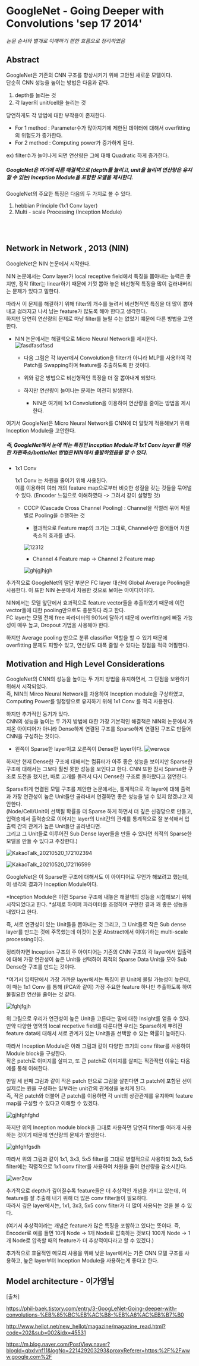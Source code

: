 # GoogleNet - Going Deeper with Convolutions 'sep 17 2014'

*논문 순서와 별개로 이해하기 편한 흐름으로 정리하였음*

## Abstract

GoogleNet은 기존의 CNN 구조를 향상시키기 위해 고안된 새로운 모델이다.<br>단순히 CNN 성능을 높이는 방법은 다음과 같다. 
  
  1. depth를 늘리는 것
  2. 각 layer의 unit/cell을 늘리는 것

당연하게도 각 방법에 대한 부작용이 존재한다.

  - For 1 method : Parameter수가 많아지기에 제한된 데이터에 대해서 overfitting의 위험도가 증가한다. <br>
  - For 2 method : Computing power가 증가하게 된다. 
  
  ex) filter수가 늘어나게 되면 연산량은 그에 대해 Quadratic 하게 증가한다.
  
##### GoogleNet은 여기에 따른 해결책으로 (depth를 늘리고, unit을 늘리며 연산량은 유지할 수 있는) Inception Module을 포함한 모델을 제시한다.
  
GoogleNet의 주요한 특징은 다음의 두 가지로 볼 수 있다.

  1. hebbian Principle (1x1 Conv layer)
  2. Multi - scale Processing (Inception Module)

<br><br>

## Network in Network , 2013 (NIN) 

GoogleNet은 NIN 논문에서 시작한다.

NIN 논문에서는 Conv layer가 local receptive field에서 특징을 뽑아내는 능력은 좋지만, 정작 filter는 linear하기 때문에 기껏 뽑아 놓은 비선형적 특징을 많이 걸러내버리는 문제가 있다고 말한다.

따라서 이 문제를 해결하기 위해 filter의 개수를 늘려서 비선형적인 특징을 더 많이 뽑아내고 걸러지고 나서 남는 feature가 많도록 해야 한다고 생각한다.<br>하지만 당연히 연산량의 문제로 마냥 filter를 늘릴 수는 없었기 떄문에 다른 방법을 고안한다.

  - NIN 논문에서는 해결책으로 Micro Neural Network를 제시한다. 
  ![fasdfasdfasd](https://user-images.githubusercontent.com/59076451/118940209-70dc2380-b98b-11eb-9ec7-11d05aa31ba2.PNG)
  
    - 다음 그림은 각 layer에서 Convolution을 filter가 아니라 MLP를 사용하여 각 Patch를 Swapping하며 feature를 추출하도록 한 것이다.
    - 위와 같은 방법으로 비선형적인 특징을 더 잘 뽑아내게 되었다.
    
    - 하지만 연산량이 늘어나는 문제는 여전히 발생한다.    
      - NIN은 여기에 1x1 Convolution을 이용하여 연산량을 줄이는 방법을 제시한다.

여기서 GoogleNet은 Micro Neural Network를 CNN에 더 알맞게 적용해보기 위해 Inception Module을 고안한다. 

##### 즉, GoogleNet에서 눈에 띄는 특징인 Inception Module과 1x1 Conv layer를 이용한 차원축소/bottleNet 방법은 NIN에서 출발하였음을 알 수 있다.

* 1x1 Conv 

  1x1 Conv 는 차원을 줄이기 위해 사용된다. <br> 이를 이용하여 여러 개의 feature map으로부터 비슷한 성질을 갖는 것들을 묶어낼 수 있다. (Encoder 느낌으로 이해하였다 -> 그려서 같이 설명할 것)
  
    - CCCP (Cascade Cross Channel Pooling) : Channel을 직렬러 묶어 픽셀 별로 Pooling을 수행하는 것 
      - 결과적으로 Feature map의 크기는 그대로, Channel수만 줄어들어 차원 축소의 효과를 낸다.
      
       ![12312](https://user-images.githubusercontent.com/59076451/118950056-cec13900-b994-11eb-9279-6e14f4b56024.PNG)
    
      - Channel 4 Feature map -> Channel 2 Feature map 
       
       ![ghjgjhjgh](https://user-images.githubusercontent.com/59076451/118941810-15129a00-b98d-11eb-9fbb-bd7845715e3f.PNG)

추가적으로 GoogleNet의 말단 부분은 FC layer 대신에 Global Average Pooling을 사용한다. 이 또한 NIN 논문에서 차용한 것으로 보이는 아이디어이다.

NIN에서는 모델 앞단에서 효과적으로 feature vector들을 추출하였기 때문에 이런 vector들에 대한 pooling만으로도 충분하다 라고 한다.<br>
FC layer는 모델 전체 free 파라미터의 90%에 달하기 떄문에 overfitting에 빠질 가능성이 매우 높고, Dropout 기법을 사용해야 한다.

하지만 Average pooling 만으로 분류 classifier 역할을 할 수 있기 때문에 overfitting 문제도 피할수 있고, 연산량도 대폭 줄일 수 있다는 장점을 적극 어필한다.


## Motivation and High Level Considerations

GoogleNet의 CNN의 성능을 높이는 두 가지 방법을 유지하면서, 그 단점을 보완하기 위해서 시작되었다.<br>
즉, NIN의 Mirco Neural Network를 차용하여 Inception module을 구상하였고, Computing Power를 일정량으로 유지하기 위해 1x1 Conv 를 적극 사용한다.

하지만 추가적인 동기가 있다.<br>
CNN의 성능을 높이는 두 가지 방법에 대한 가장 기본적인 해결책은 NIN의 논문에서 가져온 아이디어가 아니라 Dense하게 연결된 구조를 Sparse하게 연결된 구조로 만들어 CNN을 구성하는 것이다.

  - 왼쪽이 Sparse한 layer이고 오른쪽이 Dense한 layer이다.
  ![werwqe](https://user-images.githubusercontent.com/59076451/118943709-d4b41b80-b98e-11eb-9864-bf62815e3c2b.PNG)
  
하지만 현재 Dense한 구조에 대해서는 컴퓨터가 아주 좋은 성능을 보이지만 Sparse한 구조에 대해서는 그보다 훨씬 못한 성능을 보인다고 한다.
CNN 또한 잠시 Sparse한 구조로 도전을 했지만, 바로 고개를 돌려서 다시 Dense한 구조로 돌아왔다고 첨언한다.

Sparse하게 연결된 모델 구조를 제안한 논문에서는, 통계적으로 각 layer에 대해 출력과 가장 연관성이 높은 Unit들만 골라내서 연결하면 좋은 성능을 낼 수 있지 않겠냐고 제안한다.<br>
(Node/Cell/Unit이 선택될 확률을 더 Sparse 하게 하면서 더 깊은 신경망으로 만들고, 입력층에서 출력층으로 이어지는 layer의 Unit간의 관계를 통계적으로 잘 분석해서 입출력 간의 관계가 높은 Unit들만 골라낸다면. <br> 그리고 그 Unit들로 이루어진 Sub Dense layer들을 만들 수 있다면 최적의 Sparse한 모델을 만들 수 있다고 주장한다.)

![KakaoTalk_20210520_172102394](https://user-images.githubusercontent.com/59076451/118944873-ea761080-b98f-11eb-95dc-12b697ce02be.png)

![KakaoTalk_20210520_172116599](https://user-images.githubusercontent.com/59076451/118944906-f366e200-b98f-11eb-8a48-c7de5d45ef82.png)

GoogleNet은 이 Sparse한 구조에 대해서도 이 아이디어로 무언가 해보려고 했는데, 이 생각의 결과가 Inception Module이다.

*Inception Module은 이런 Sparse 구조에 내놓은 해결책의 성능을 시험해보기 위해 시작되었다고 한다. 
*실제로 하이퍼 파라미터를 조정하며 구현한 결과 꽤 좋은 성능을 내었다고 한다.

즉, 서로 연관성이 있는 Unit들을 뽑아내는 것 그리고, 그 Unit들로 작은 Sub dense layer를 만드는 것에 주목했는데 이것이 논문 Abstract에서 이야기하는 multi-scale processing이다.

정리하자면 Inception 구조의 주 아이디어는 기존의 CNN 구조의 각 layer에서 입출력에 대해 가장 연관성이 높은 Unit들 선택하여 최적의 Sparse Data Unit을 모아 Sub Dense한 구조를 만드는 것이다.

*여기서 입력단에서 가장 가까운 layer에서는 특징이 한 Unit에 몰릴 가능성이 높은데, 이 때는 1x1 Conv 를 통해 (PCA와 같이) 가장 주요한 feature 하나만 추출하도록 하여 불필요한 연산을 줄이는 것 같다. 

![fghjfgjh](https://user-images.githubusercontent.com/59076451/118947170-0975a200-b992-11eb-970f-47985bd13042.PNG)

위 그림으로 우리가 연관성이 높은 Unit을 고른다는 말에 대한 Insight를 얻을 수 있다.<br>
만약 다양한 영역의 local recpetive field를 다룬다면 우리는 Sparse하게 뿌려진 feature data에 대해서 서로 관계가 있는 Unit들을 선택할 수 있는 확률이 높아진다.

따라서 Inception Module은 아래 그림과 같이 다양한 크기의 conv filter를 사용하여 Module block을 구성한다. <br>
작은 patch로 이미지를 살피고, 또 큰 patch로 이미지를 살피는 직관적인 이유는 다음 예를 통해 이해한다.

만일 세 번째 그림과 같이 작은 patch 만으로 그림을 살핀다면 그 patch에 포함된 선이 실제로는 원을 구성하는 일부라는 unit간의 관계성을 놓치게 된다.<br>
즉, 작은 patch와 더불어 큰 patch를 이용하면 각 unit의 상관관계를 유지하며 feature map을 구성할 수 있다고 이해할 수 있겠다.

![gjhfghfghd](https://user-images.githubusercontent.com/59076451/118947188-0ed2ec80-b992-11eb-96ed-186977ee21eb.PNG)

하지만 위의 Inception module block을 그대로 사용하면 당연히 filter를 여러개 사용하는 것이기 때문에 연산량의 문제가 발생한다.

![ghfghfgsdh](https://user-images.githubusercontent.com/59076451/118947916-c5cf6800-b992-11eb-8a15-52c3c66c112c.PNG)

따라서 위의 그림과 같이 1x1, 3x3, 5x5 filter를 그대로 병렬적으로 사용하되 3x3, 5x5 filter에는 직렬적으로 1x1 conv filter를 사용하여 차원을 줄여 연산량을 감소시킨다.


![wer2qw](https://user-images.githubusercontent.com/59076451/118948432-3aa2a200-b993-11eb-9ea5-292c5457f471.PNG)

추가적으로 depth가 깊어질수록 feature들은 더 추상적인 개념을 가지고 있는데, 이 feature를 잘 추출해 내기 위해 더 많은 conv filter들이 필요하다.<br>
따라서 깊은 layer에서는, 1x1, 3x3, 5x5 conv filter가 더 많이 사용되는 것을 볼 수 있다.

(여기서 추상적이라는 개념은 feature가 많은 특징을 포함하고 있다는 뜻이다. 즉, Encoder로 예를 들면 10개 Node -> 1개 Node로 압축하는 것보다 100개 Node -> 1개 Node로 압축할 때의 feature가 더 추상적이다라고 할 수 있겠다.)

추가적으로 효율적인 메모리 사용을 위해 낮운 layer에서는 기존 CNN 모델 구조를 사용하고, 높은 layer부터 Inception Module을 사용하는게 좋다고 한다. 


## Model architecture - 이가영님  






        
      

  
  
    
  
  






 




[출처]

https://phil-baek.tistory.com/entry/3-GoogLeNet-Going-deeper-with-convolutions-%EB%85%BC%EB%AC%B8-%EB%A6%AC%EB%B7%B0

http://www.hellot.net/new_hellot/magazine/magazine_read.html?code=202&sub=002&idx=45531

https://m.blog.naver.com/PostView.naver?blogId=qbxlvnf11&logNo=221429203293&proxyReferer=https:%2F%2Fwww.google.com%2F






